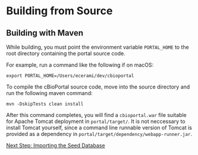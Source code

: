 # Building from Source

## Building with Maven

While building, you must point the environment variable `PORTAL_HOME` to
the root directory containing the portal source code.

For example, run a command like the following if on macOS:
```
export PORTAL_HOME=/Users/ecerami/dev/cbioportal
```

To compile the cBioPortal source code, move into the source directory and
run the following maven command:

```
mvn -DskipTests clean install
```

After this command completes, you will find a `cbioportal.war` file suitable
for Apache Tomcat deployment in `portal/target/`. It is not neccessary to
install Tomcat yourself, since a command line runnable version of Tomcat is
provided as a dependency in `portal/target/dependency/webapp-runner.jar`.

[Next Step: Importing the Seed Database](Import-the-Seed-Database.md)
